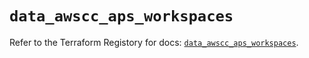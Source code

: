 # `data_awscc_aps_workspaces`

Refer to the Terraform Registory for docs: [`data_awscc_aps_workspaces`](https://registry.terraform.io/providers/hashicorp/awscc/0.70.0/docs/data-sources/aps_workspaces).
